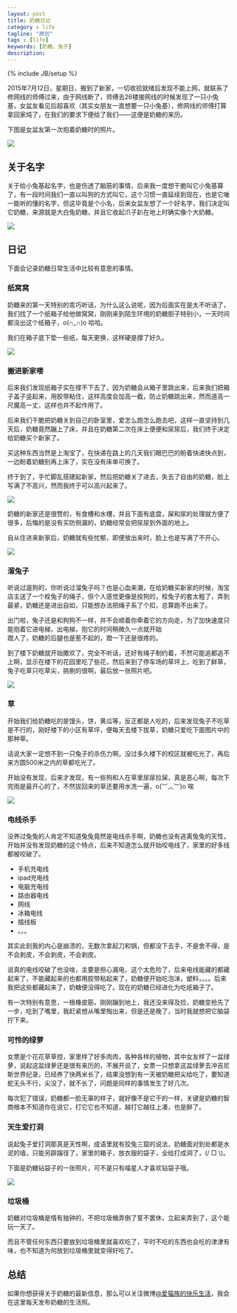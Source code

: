```yaml
---
layout: post
title: 奶糖日记
category : life
tagline: "原创"
tags : [life]
keywords: [奶糖，兔子]
description: 
---
```

{% include JB/setup %}

2015年7月12日，星期日，搬到了新家，一切收拾就绪后发现不能上网，就联系了修网线的师傅过来，由于网线断了，师傅去26楼接网线的时候发现了一只小兔基，女盆友看见后超喜欢（其实女朋友一直想要一只小兔基），修网线的师傅打算拿回家炖了，在我们的要求下便给了我们——这便是奶糖的来历。

下图是女盆友第一次抱着奶糖时的照片。

![]({{BLOG_IMG}}182.jpg)

## 关于名字
关于给小兔基起名字，也是伤透了脑筋的事情，后来我一度想干脆叫它小兔基算了，有一段时间我们一直以叫狗的方式叫它，这个习惯一直延续到现在，也是它唯一能听的懂的名字，但这毕竟是个小名，后来女盆友想了一个好名字，我们决定叫它奶糖，来源就是大白兔奶糖，并且它收起爪子趴在地上时确实像个大奶糖。

![]({{BLOG_IMG}}204.jpg)

## 日记
下面会记录奶糖日常生活中比较有意思的事情。

### 纸窝窝
奶糖来的第一天特别的乖巧听话，为什么这么说呢，因为后面实在是太不听话了，我们找了一个纸箱子给他做窝窝，刚刚来到陌生环境的奶糖胆子特别小，一天时间都没出这个纸箱子，o(∩_∩)o 哈哈。

我们在箱子底下垫一些纸，每天更换，这样硬是撑了好久。

![]({{BLOG_IMG}}205.jpg)

### 搬进新家喽
后来我们发现纸箱子实在撑不下去了，因为奶糖会从箱子里跳出来，后来我们把箱子盖子竖起来，用胶带粘住，这样高度会加高一截，防止奶糖跳出来，然而道高一尺魔高一丈，这样也并不起作用了。

后来我们干脆把奶糖关到自己的卧室里，爱怎么跑怎么跑去吧，这样一直坚持到几天后，奶糖竟然蹦上了床，并且在奶糖第二次在床上便便和尿尿后，我们终于决定给奶糖买个新家了。

买这种东西当然是上淘宝了，在快递在路上的几天我们眼巴巴的盼着快递快点到，一边盼着奶糖别再上床了，实在没有床单可换了。

终于到了，手忙脚乱搭建起新家，然后把奶糖关了进去，失去了自由的奶糖，脸上写满了不高兴，然而我终于可以高兴起来了。

![]({{BLOG_IMG}}206.jpg)

奶糖的新家还是很赞的，有食槽和水槽，并且下面有底盘，屎和尿的处理就方便了很多，后悔的是没有买防侧漏的，奶糖经常会把尿尿到外面的地上。

自从住进来新家后，奶糖就有些忧郁，即便放出来时，脸上也是写满了不开心。

![]({{BLOG_IMG}}207.jpg)

### 溜兔子
听说过遛狗的，你听说过溜兔子吗？也是心血来潮，在给奶糖买新家的时候，淘宝店主送了一个栓兔子的绳子，但个人感觉更像是拴狗的，栓兔子的套太粗了，弄到最紧，奶糖还是进出自如，只能想办法把绳子系了个扣，总算跑不出来了。

出门啦，兔子还是和狗狗不一样，并不会顺着你牵着它的方向走，为了加快速度只能抱着它进电梯，出电梯，抱它的时间稍微久一点就开始\
蹬人了，奶糖的后腿也是惹不起的，蹬一下还是很疼的。

到了楼下奶糖就开始撒欢了，完全不听话，还好有绳子制约着，不然可能追都追不上啊，显示在楼下的花园里吃了些花，然后来到了停车场的草坪上，吃到了鲜草，兔子吃草只吃草尖，挑剔的很啊，最后放一张照片吧。

![]({{BLOG_IMG}}208.jpg)

### 草
开始我们给奶糖吃的是馒头，饼，黄瓜等，反正都是人吃的，后来发现兔子不吃草是不行的，刚好楼下的小区有草坪，便每天去楼下拔草，奶糖只爱吃下面图片中的那种草。

话说大家一定想不到一只兔子的杀伤力啊，没过多久楼下的校区就被吃光了，再后来方圆500米之内的草都吃光了。

开始没有发现，后来才发现，有一些狗和人在草里尿尿拉屎，真是恶心啊，每次下完雨是最开心的了，不然拔回来的草还要用水洗一遍，o(︶︿︶)o 唉

![]({{BLOG_IMG}}209.jpg)

### 电线杀手
没养过兔兔的人肯定不知道兔兔竟然是电线杀手啊，奶糖也没有逃离兔兔的天性，开始并没有发现奶糖的这个特点，后来不知道怎么就开始咬电线了，家里的好多线都被咬破了。

- 手机充电线
- ipad充电线
- 电脑充电线
- 路由器电线
- 网线
- 冰箱电线
- 插线板
- 。。。

其实此刻我的内心是崩溃的，无数次拿起刀和锅，但都没下去手，不是舍不得，是不会剥皮，不会剥皮，不会剥皮。

说真的电线咬破了也没啥，主要是担心漏电，这个太危险了，后来电线能藏的都藏起来了，不能藏起来的也都用胶带粘起来了，奶糖便开始吃泡沫，塑料，。。。后来我把这些都藏起来了，奶糖便没得吃了。现在的奶糖已经进化为吃纸箱子了。

有一次特别有意思，一根橡皮筋，刚刚蹦到地上，我还没来得及捡，奶糖变抢先了一步，吃到了嘴里，我赶紧想从嘴里掏出来，但是还是晚了，当时我就想把它脑袋拧下来。

### 可怜的绿萝
女票是个花花草草控，家里样了好多肉肉，各种各样的植物，其中女友样了一盆绿萝，说起这盆绿萝还是很有来历的，不展开说了，女票一只想拿这盆绿萝去冲吉尼斯世界纪录，已经养了快两米长了，结果没想到有一天被奶糖把尖给吃了，要知道蛇无头不行，尖没了，就不长了，问题是同样的事情发生了好几次。

每次犯了错误，奶糖都一脸无辜的样子，就好像不是它干的一样，关键是奶糖的智商根本不知道你在说它，打它它也不知道，越打它越往上凑，也是醉了。

### 天生爱打洞
说起兔子爱打洞那真是天性啊，成语里就有狡兔三窟的说法，奶糖面对到处都是水泥的墙，只能另辟蹊径了，家里的箱子，放衣服的袋子，全给打成洞了，(/ □ \\)。

下面是奶糖钻袋子的一张照片，可不是只有喵星人才喜欢钻袋子哦。

![]({{BLOG_IMG}}210.jpg)

### 垃圾桶
奶糖对垃圾桶是情有独钟的，不把垃圾桶弄倒了誓不罢休，立起来弄到了，这个能玩一天了。

而且不管任何东西只要放到垃圾桶里就喜欢吃了，平时不吃的东西也会吃的津津有味，也不知道为何放到垃圾桶里就变得好吃了。

## 总结
如果你想获得关于奶糖的最新信息，那么可以关注微博[@爱猫族的快乐生活](http://weibo.com/p/1005053963363396)，我会在这里每天发布奶糖的生活照。



